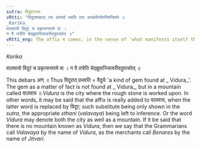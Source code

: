 ```yaml
---
sutra: विदूराञ्ञ्यः
vRtti: "विदूरशब्दाञ् ञ्यः प्रत्ययो भवति ततः प्रभवतीत्येतस्मिन्विषये ॥
_Karika_
वालवायो विदूरं च प्रकृत्यन्तरमे वा ।
न वै तत्रेति चेद्ब्रूयाज्जित्वरीवदुपाचरेत् ॥"
vRtti_eng: The affix य comes, in the sense of 'what manifests itself there', after the words '_vidura_'.
---
```

_Karika_

वालवायो विदूरं च प्रकृत्यन्तरमे वा ।
न वै तत्रेति चेद्ब्रूयाज्जित्वरीवदुपाचरेत् ॥

This debars अण् ॥ Thus विदूरात् प्रभवति = वैदूर्यः 'a kind of gem found at _ Vidura_'. The gem as a matter of fact is not found at _ Vidura_, but in a mountain called वालवाय ॥ _Vidura_ is the city where the rough stone is worked upon. In other words, it may be said that the affix is really added to वालवाय, when the latter word is replaced by विदूर; such substitute being only shown in the _sutra_, the appropriate _sthani_ (_valavaya_) being left to inference. Or the word _Vidura_ may denote both the city as well as a mountain. If it be said that there is no mountain known as _Vidura_, then we say that the Grammarians call _Valavaya_ by the name of _Vidura_, as the merchants call _Benares_ by the name of _Jitvari_.
